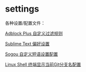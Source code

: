 # settings

各种设置/配置文件：

[Adblock Plus 自定义过滤规则](Adblock-Plus.ini)

[Sublime Text 偏好设置](Preferences.sublime-settings)

[Sogou 自定义短语设置配置](PhraseEdit.txt)

[Linux Shell 终端显示当前Git分支名配置](.bashrc)
